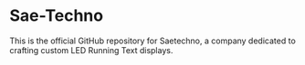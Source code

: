 # Sae-Techno
This is the official GitHub repository for Saetechno, a company dedicated to crafting custom LED Running Text displays. 

